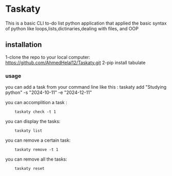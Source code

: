 
# Taskaty

This is a basic CLI to-do list python application that applied the basic syntax of python like loops,lists,dictinaries,dealing with files, and OOP

## installation
1-clone the repo to your local computer: https://github.com/AhmedHelal12/Taskaty.git
2-pip install tabulate

### usage
you can add a task from your command line like this : taskaty add "Studying python" -s "2024-10-11" -e "2024-12-11"     

you can accomplition a task :    

        taskaty check -t 1   

you can display the tasks:  

        taskaty list    

you can remove a certain task:   

        taskaty remove -t 1   

you can remove all the tasks:    

        taskaty reset  




